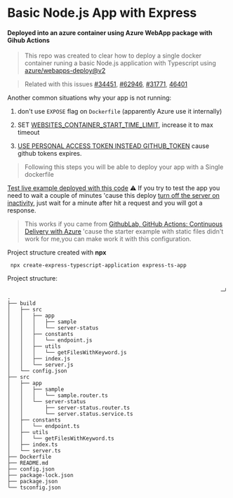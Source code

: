 # Basic Node.js App with Express
#### Deployed into an azure container using Azure WebApp package with Gihub Actions

> This repo was created to clear how to deploy a single docker container runing a basic Node.js application with Typescript using [azure/webapps-deploy@v2]() 



> Related with this issues
> [#34451](https://github.com/MicrosoftDocs/azure-docs/issues/34451), [#62946](https://github.com/MicrosoftDocs/azure-docs/issues/62946), [#31771](https://github.com/MicrosoftDocs/azure-docs/issues/31771), [46401](https://github.com/MicrosoftDocs/azure-docs/issues/46401)

Another common situations why your app is not running:

1. don't use ``EXPOSE`` flag on ``Dockerfile`` (apparently Azure use it internally)

2. SET [ WEBSITES_CONTAINER_START_TIME_LIMIT](https://docs.microsoft.com/en-us/archive/blogs/waws/things-you-should-know-web-apps-and-linux#if-your-site-doesnt-start-check-the-docker-logapplies-to-web-app-for-containers), increase it to max timeout

3. [USE PERSONAL ACCESS TOKEN INSTEAD GITHUB_TOKEN](https://github.community/t/github-actions-continuous-delivery-with-azure-username-with-uppercase-character/149895/5) cause github tokens expires.


> Following this steps you will be able to deploy your app with a Single dockerfile

[Test live example deployed with this code](https://irvv17-deployment-nodeapp-azure.azurewebsites.net/api/server-status)
⚠️ If you try to test the app you need to wait a couple of minutes 'cause this deploy [turn off the server on inactivity](https://docs.microsoft.com/en-us/azure/app-service/configure-common), just wait for a minute after hit a request and you will got a response.

> This works if you came from [GithubLab, GitHub Actions: Continuous Delivery with Azure](https://lab.github.com/githubtraining/github-actions:-continuous-delivery-with-azure) 'cause the starter example with static files didn't work for me,you can make work it with this configuration.
> 
Project structure created with **npx**

``` npx create-express-typescript-application express-ts-app```

Project structure:
```
                                                                    ─╯
.
├── build
│   ├── src
│   │   ├── app
│   │   │   ├── sample
│   │   │   └── server-status
│   │   ├── constants
│   │   │   └── endpoint.js
│   │   ├── utils
│   │   │   └── getFilesWithKeyword.js
│   │   ├── index.js
│   │   └── server.js
│   └── config.json
├── src
│   ├── app
│   │   ├── sample
│   │   │   └── sample.router.ts
│   │   └── server-status
│   │       ├── server-status.router.ts
│   │       └── server.status.service.ts
│   ├── constants
│   │   └── endpoint.ts
│   ├── utils
│   │   └── getFilesWithKeyword.ts
│   ├── index.ts
│   └── server.ts
├── Dockerfile
├── README.md
├── config.json
├── package-lock.json
├── package.json
└── tsconfig.json


```
